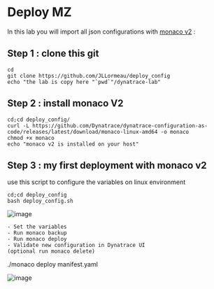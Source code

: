 #  Deploy MZ

In this lab you will import all json configurations with [monaco v2](https://www.dynatrace.com/support/help/manage/configuration-as-code) : 
    

## Step 1 : clone this git  

    cd
    git clone https://github.com/JLLormeau/deploy_config
    echo "the lab is copy here "`pwd`"/dynatrace-lab"
    

## Step 2 : install monaco V2

    cd;cd deploy_config/
    curl -L https://github.com/Dynatrace/dynatrace-configuration-as-code/releases/latest/download/monaco-linux-amd64 -o monaco
    chmod +x monaco
    echo "monaco v2 is installed on your host"
    
## Step 3 : my first deployment with monaco v2 
use this script to configure the variables on linux environment   

    cd;cd deploy_config
    bash deploy_config.sh

![image](https://user-images.githubusercontent.com/40337213/234709653-0d377eea-7bf7-4bac-b49c-bf5b19414a89.png)

    - Set the variables
    - Run monaco backup
    - Run monaco deploy
    - Validate new configuration in Dynatrace UI
    (optional run monaco delete)
    
./monaco deploy manifest.yaml  

![image](https://user-images.githubusercontent.com/40337213/234711096-84d29528-21ba-4e4a-8f91-7af592f81e2e.png)
